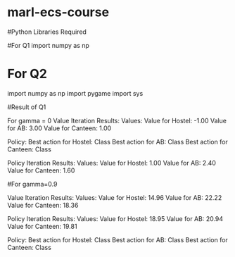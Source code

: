 # marl-ecs-course

#Python Libraries Required 

#For Q1
import numpy as np

# For Q2
import numpy as np
import pygame
import sys

#Result of Q1

For gamma = 0
 Value Iteration Results:
Values:
Value for Hostel: -1.00
Value for AB: 3.00
Value for Canteen: 1.00

Policy:
Best action for Hostel: Class
Best action for AB: Class
Best action for Canteen: Class

Policy Iteration Results:
Values:
Value for Hostel: 1.00
Value for AB: 2.40
Value for Canteen: 1.60

#For gamma=0.9

Value Iteration Results:
Values:
Value for Hostel: 14.96
Value for AB: 22.22
Value for Canteen: 18.36


Policy Iteration Results:
Values:
Value for Hostel: 18.95
Value for AB: 20.94
Value for Canteen: 19.81


Policy:
Best action for Hostel: Class
Best action for AB: Class
Best action for Canteen: Class